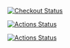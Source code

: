 [![Checkout Status](https://github.com/ognidhro21/ognidhro21.github.io/workflows/Checkout/badge.svg)](https://github.com/ognidhro21/ognidhro21.github.io/actions)

[![Actions Status](https://github.com/ognidhro21/ognidhro21.github.io/workflows/Gatsby%20to%20Gh%20Pages/badge.svg)](https://github.com/ognidhro21/ognidhro21.github.io/actions)

[![Actions Status](https://github.com/ognidhro21/ognidhro21.github.io/workflows/Gatsby%20Publish/badge.svg)](https://github.com/ognidhro21/ognidhro21.github.io/actions)